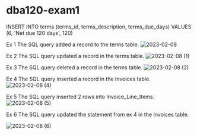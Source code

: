 # dba120-exam1
INSERT INTO terms (terms_id, terms_description, terms_due_days) VALUES (6, 'Net due 120 days', 120)

Ex 1 The SQL query added a record to the terms table.
![2023-02-08](https://user-images.githubusercontent.com/122293091/217681256-63805e6a-6685-4f91-ae8c-48cb50b061e7.png)

Ex 2 The SQL query updated a record in the terms table.
![2023-02-08 (1)](https://user-images.githubusercontent.com/122293091/217686073-fa5e0719-136a-4734-a162-e18d1cebce52.png)

Ex 3 The SQL query deleted a record in the terms table.
![2023-02-08 (2)](https://user-images.githubusercontent.com/122293091/217687039-096dfbd5-2565-44aa-b068-25228fe6a117.png)

Ex 4 The SQL query inserted a record in the Invoices table.
![2023-02-08 (4)](https://user-images.githubusercontent.com/122293091/217689248-bcb36f79-70b6-4a76-b2a8-b4c3f9ba2664.png)

Ex 5 The SQL query inserted 2 rows into Invoice_Line_Items.
![2023-02-08 (5)](https://user-images.githubusercontent.com/122293091/217691003-89fdc9bf-1553-45a1-accd-5fb203c1d1b1.png)

Ex 6 The SQL query updated the statement from ex 4 in the Invoices table.

![2023-02-08 (6)](https://user-images.githubusercontent.com/122293091/217692105-e2eb8a43-350f-4c46-8e2b-8f06a6abc3d6.png)
